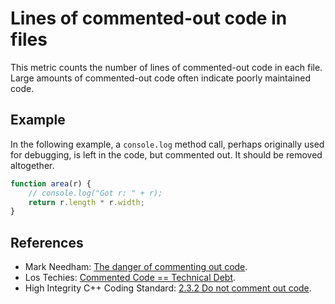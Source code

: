 # Lines of commented-out code in files
This metric counts the number of lines of commented-out code in each file. Large amounts of commented-out code often indicate poorly maintained code.


## Example
In the following example, a `console.log` method call, perhaps originally used for debugging, is left in the code, but commented out. It should be removed altogether.


```javascript
function area(r) {
	// console.log("Got r: " + r);
	return r.length * r.width;
}
```

## References
* Mark Needham: [The danger of commenting out code](http://www.markhneedham.com/blog/2009/01/17/the-danger-of-commenting-out-code/).
* Los Techies: [Commented Code == Technical Debt](http://lostechies.com/rodpaddock/2010/12/29/commented-code-technical-debt).
* High Integrity C++ Coding Standard: [2.3.2 Do not comment out code](http://www.codingstandard.com/rule/2-3-2-do-not-comment-out-code/).
